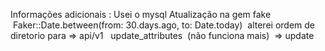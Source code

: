 Informações adicionais :
Usei o mysql
Atualização na gem fake   Faker::Date.between(from: 30.days.ago, to: Date.today) 
alterei ordem de diretorio para => api/v1  
update_attributes  (não funciona mais)  => update
